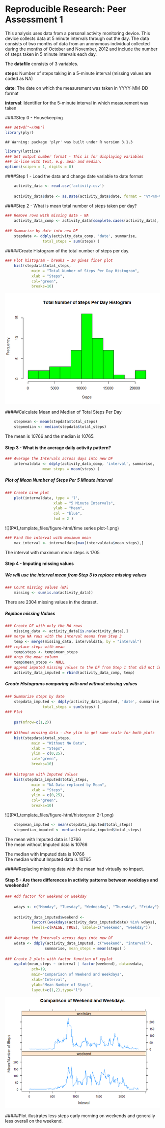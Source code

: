 # Reproducible Research: Peer Assessment 1

This analysis uses data from a personal activity monitoring device. This device collects data at 5 minute intervals through out the day. The data consists of two months of data from an anonymous individual collected during the months of October and November, 2012 and include the number of steps taken in 5 minute intervals each day.

The **datafile** consists of 3 variables.

**steps**:    Number of steps taking in a 5-minute interval (missing values
              are coded as NA)  

**date**:     The date on which the measurement was taken in YYYY-MM-DD format  

**interval**: Identifier for the 5-minute interval in which measurement was
              taken  

####Step 0 - Housekeeping  


```r
### setwd("~/RWD")
library(plyr)
```

```
## Warning: package 'plyr' was built under R version 3.1.3
```

```r
library(lattice)
### Set output number format - This is for displaying variables 
### in-line with text, e.g. mean and median.
options(scipen = 1, digits = 0)
```

  
####Step 1 - Load the data and change date variable to date format
  

```r
    activity_data <- read.csv('activity.csv')
    
    activity_data$date <- as.Date(activity_data$date, format = "%Y-%m-%d")
```
  
####Step 2 -  What is mean total number of steps taken per day?
              

```r
### Remove rows with missing data - NA
    activity_data_comp <- activity_data[complete.cases(activity_data), ]

### Summarize by date into new DF
    stepdata <- ddply(activity_data_comp, 'date', summarise,
                 total_steps = sum(steps) )
```
  
#####Create Histogram of the total number of steps per day.
  

```r
### Plot histogram - breaks = 10 gives finer plot
    hist(stepdata$total_steps,
            main = "Total Number of Steps Per Day Histogram",
            xlab = "Steps",
            col="green",
            breaks=10)
```

![](PA1_template_files/figure-html/historgram-1.png) 
  
#####Calculate Mean and Median of Total Steps Per Day
  

```r
    stepmean <- mean(stepdata$total_steps)
    stepmedian <- median(stepdata$total_steps)
```

  
The mean is 10766 and the median is 10765.


#### Step 3 - What is the average daily activity pattern?


```r
### Average the Intervals across days into new DF
    intervaldata <- ddply(activity_data_comp, 'interval', summarise,
                 mean_steps = mean(steps) )
```

##### Plot of Mean Number of Steps Per 5 Minute Interval


```r
### Create Line plot
    plot(intervaldata, type = 'l',
                      xlab = "5 Minute Intervals",
                      ylab = "Mean",
                      col = "blue",
                      lwd = 2 )
```

![](PA1_template_files/figure-html/time series plot-1.png) 

```r
### Find the interval with maximum mean
    max_interval <- intervaldata[max(intervaldata$mean_steps),]
```


The interval with maximum mean steps is 1705


#### Step 4 - Imputing missing values 

##### We will use the interval mean from Step 3 to replace missing values



```r
### Count missing values (NA)
    missing <- sum(is.na(activity_data))
```

There are 2304 missing values in the dataset.

##### Replace missing Values


```r
### Create DF with only the NA rows
    missing_data <- activity_data[is.na(activity_data),]
### merge NA rows with the interval means from Step 3
    temp <- merge(missing_data, intervaldata, by = "interval")
### replace steps with mean
    temp$steps <- temp$mean_steps
### drop the mean column
    temp$mean_steps <- NULL
### append imputed missing values to the DF from Step 1 that did not include the NA rows
    activity_data_imputed = rbind(activity_data_comp, temp)
```

##### Create Histograms comparing with and without missing values


```r
### Summarize steps by date
    stepdata_imputed <- ddply(activity_data_imputed, 'date', summarise,
                 total_steps = sum(steps) )
### Plot

    par(mfrow=c(1,2))

### Without missing data - Use ylim to get same scale for both plots
    hist(stepdata$total_steps,
            main = "Without NA Data",
            xlab = "Steps",
            ylim = c(0,25),
            col="green",
            breaks=10)

### Histogram with Imputed Values
    hist(stepdata_imputed$total_steps,
            main = "NA Data replaced by Mean",
            xlab = "Steps",
            ylim = c(0,25),
            col="green",
            breaks=10)
```

![](PA1_template_files/figure-html/historgram 2-1.png) 


```r
    stepmean_imputed <- mean(stepdata_imputed$total_steps)
    stepmedian_imputed <- median(stepdata_imputed$total_steps)
```
  
The mean with Imputed data is 10766  
The mean without Imputed data is 10766  

The median with Imputed data is 10766  
The median without Imputed data is 10765  

#####Replacing missing data with the mean had virtually no impact.

#### Step 5 - Are there differences in activity patterns between weekdays and weekends?


```r
### Add factor for weekend or weekday

    wdays <- c("Monday", "Tuesday", "Wednesday", "Thursday", "Friday")

    activity_data_imputed$weekend <- 
            factor((weekdays(activity_data_imputed$date) %in% wdays), 
            levels=c(FALSE, TRUE), labels=c("weekend", "weekday"))

### Average the Intervals across days into new DF
    wdata <- ddply(activity_data_imputed, c("weekend", "interval"),
                  summarise, mean_steps = mean(steps) )

### Create 2 plots with factor function of xyplot
    xyplot(mean_steps ~ interval | factor(weekend), data=wdata, 
            pch=19,
            main="Comparison of Weekend and Weekdays", 
            xlab="Interval",
            ylab="Mean Number of Steps",
            layout=c(1,2),type="l")
```

![](PA1_template_files/figure-html/weekends-1.png) 


#####Plot illustrates less steps early morning on weekends and generally less overall on the weekend.
